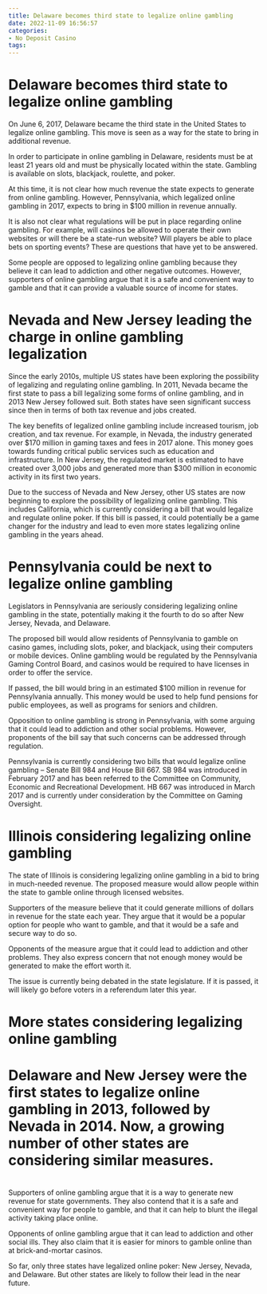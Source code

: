 ```yaml
---
title: Delaware becomes third state to legalize online gambling
date: 2022-11-09 16:56:57
categories:
- No Deposit Casino
tags:
---
```



#  Delaware becomes third state to legalize online gambling

On June 6, 2017, Delaware became the third state in the United States to legalize online gambling. This move is seen as a way for the state to bring in additional revenue.

In order to participate in online gambling in Delaware, residents must be at least 21 years old and must be physically located within the state. Gambling is available on slots, blackjack, roulette, and poker.

At this time, it is not clear how much revenue the state expects to generate from online gambling. However, Pennsylvania, which legalized online gambling in 2017, expects to bring in $100 million in revenue annually.

It is also not clear what regulations will be put in place regarding online gambling. For example, will casinos be allowed to operate their own websites or will there be a state-run website? Will players be able to place bets on sporting events? These are questions that have yet to be answered.

Some people are opposed to legalizing online gambling because they believe it can lead to addiction and other negative outcomes. However, supporters of online gambling argue that it is a safe and convenient way to gamble and that it can provide a valuable source of income for states.

#  Nevada and New Jersey leading the charge in online gambling legalization

Since the early 2010s, multiple US states have been exploring the possibility of legalizing and regulating online gambling. In 2011, Nevada became the first state to pass a bill legalizing some forms of online gambling, and in 2013 New Jersey followed suit. Both states have seen significant success since then in terms of both tax revenue and jobs created.

The key benefits of legalized online gambling include increased tourism, job creation, and tax revenue. For example, in Nevada, the industry generated over $170 million in gaming taxes and fees in 2017 alone. This money goes towards funding critical public services such as education and infrastructure. In New Jersey, the regulated market is estimated to have created over 3,000 jobs and generated more than $300 million in economic activity in its first two years.

Due to the success of Nevada and New Jersey, other US states are now beginning to explore the possibility of legalizing online gambling. This includes California, which is currently considering a bill that would legalize and regulate online poker. If this bill is passed, it could potentially be a game changer for the industry and lead to even more states legalizing online gambling in the years ahead.

# Pennsylvania could be next to legalize online gambling

Legislators in Pennsylvania are seriously considering legalizing online gambling in the state, potentially making it the fourth to do so after New Jersey, Nevada, and Delaware.

The proposed bill would allow residents of Pennsylvania to gamble on casino games, including slots, poker, and blackjack, using their computers or mobile devices. Online gambling would be regulated by the Pennsylvania Gaming Control Board, and casinos would be required to have licenses in order to offer the service.

If passed, the bill would bring in an estimated $100 million in revenue for Pennsylvania annually. This money would be used to help fund pensions for public employees, as well as programs for seniors and children.

Opposition to online gambling is strong in Pennsylvania, with some arguing that it could lead to addiction and other social problems. However, proponents of the bill say that such concerns can be addressed through regulation.

Pennsylvania is currently considering two bills that would legalize online gambling – Senate Bill 984 and House Bill 667. SB 984 was introduced in February 2017 and has been referred to the Committee on Community, Economic and Recreational Development. HB 667 was introduced in March 2017 and is currently under consideration by the Committee on Gaming Oversight.

#  Illinois considering legalizing online gambling

The state of Illinois is considering legalizing online gambling in a bid to bring in much-needed revenue. The proposed measure would allow people within the state to gamble online through licensed websites.

Supporters of the measure believe that it could generate millions of dollars in revenue for the state each year. They argue that it would be a popular option for people who want to gamble, and that it would be a safe and secure way to do so.

Opponents of the measure argue that it could lead to addiction and other problems. They also express concern that not enough money would be generated to make the effort worth it.

The issue is currently being debated in the state legislature. If it is passed, it will likely go before voters in a referendum later this year.

#  More states considering legalizing online gambling

#

# Delaware and New Jersey were the first states to legalize online gambling in 2013, followed by Nevada in 2014. Now, a growing number of other states are considering similar measures.

#

Supporters of online gambling argue that it is a way to generate new revenue for state governments. They also contend that it is a safe and convenient way for people to gamble, and that it can help to blunt the illegal activity taking place online.

Opponents of online gambling argue that it can lead to addiction and other social ills. They also claim that it is easier for minors to gamble online than at brick-and-mortar casinos.

So far, only three states have legalized online poker: New Jersey, Nevada, and Delaware. But other states are likely to follow their lead in the near future.